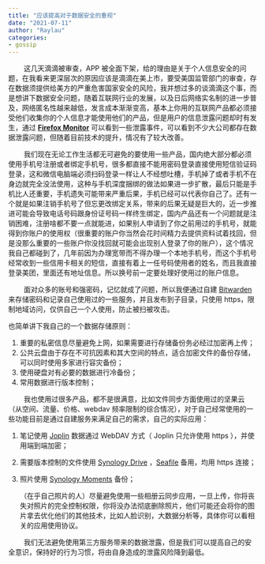 ```yaml
---
title: "应该提高对于数据安全的重视"
date: "2021-07-11"
author: "Raylau"
categories:
- gossip
---
```




&nbsp; &nbsp; &nbsp; &nbsp; 这几天滴滴被审查，APP 被全面下架，给的理由是关于个人信息安全的问题，在我看来更深层次的原因应该是滴滴在美上市，要受美国监管部门的审查，存在数据须提供给美方的严重危害国家安全的风险，我并想过多的谈滴滴这个事，而是想讲下数据安全问题，随着互联网行业的发展，以及日后网络实名制的进一步普及，网络匿名性越来越低，发言成本渐渐变高，基本上你用的互联网产品都必须接受他们收集你的个人信息才能使用他们的产品，但是用户的信息泄露问题却时有发生，通过 **[Firefox Monitor](https://monitor.firefox.com/breaches)** 可以看到一些泄露事件，可以看到不少大公司都存在数据泄露问题，但随着目前技术的提升，情况有了较大改善。

&nbsp; &nbsp; &nbsp; &nbsp; 我们现在无论工作生活都无可避免的要使用一些产品，国内绝大部分都必须使用手机号注册或者绑定手机号，很多都直接不能用密码登录直接使用短信验证码登录，这和微信电脑端必须扫码登录一样让人不经想吐槽，手机掉了或者手机不在身边就完全没法使用，这种与手机深度捆绑的做法如果进一步扩散，最后只能是手机比人还重要，手机遗失可能带来严重后果，手机已经可以代表你自己了。还有一个就是如果注销手机号了但忘更改绑定关系，带来的后果无疑是巨大的，近一步推进可能会导致电话号码跟身份证号码一样终生绑定，国内产品还有一个问题就是注销困难，注册啥都不要一点就能进，如果别人申请到了你之前用过的手机号，就能得到你账户的使用权（很重要的账户你当然会花时间精力去提供资料试着找回，但是没那么重要的一些账户你没找回就可能会出现别人登录了你的账户），这个情况我自己都碰到了，几年前因为办理宽带而不得办理一个本地手机号，而这个手机号经常收到一些信用卡相关的短信，直接有着上一任号码使用者的姓名，而且我直接登录美团，里面还有地址信息。所以换号前一定要处理好使用过的账户信息。

&nbsp; &nbsp; &nbsp; &nbsp; 面对众多的账号和强密码，记忆就成了问题，所以我便通过自建 [Bitwarden](https://bitwarden.com/) 来存储密码和记录自己使用过的一些服务，并且发布到子目录，只使用 https，限制地域访问，仅供自己一个人使用，防止被扫被攻击。

也简单讲下我自己的一个数据存储原则：

1. 重要的私密信息尽量避免上网，如果需要进行存储备份务必经过加密再上传；
2. 公共云盘由于存在不可抗因素和其大空间的特点，适合加密文件的备份存储，可以同时使用多家进行容灾备份；
3. 使用硬盘对有必要的数据进行冷备份；
4. 常用数据进行版本控制；

&nbsp; &nbsp; &nbsp; &nbsp; 我也使用过很多产品，都不是很满意，比如文件同步方面使用过的坚果云（从空间、流量、价格、webdav 频率限制的综合情况），对于自己经常使用的一些功能目前是通过自建服务来满足自己的需求，自己的实际应用：

1. 笔记使用 [Joplin](https://joplinapp.org/) 数据通过 WebDAV 方式（ Joplin 只允许使用 https ），并使用端到端加密；

2. 需要版本控制的文件使用 [Synology Drive](https://www.synology.com/zh-hk/dsm/feature/drive) ，[Seafile](https://www.seafile.com/) 备用，均用 https 连接；

3. 照片使用 [Synology Moments](https://www.synology.com/zh-hk/dsm/feature/moments) 备份；

   （在乎自己照片的人）尽量避免使用一些相册云同步应用，一旦上传，你将丧失对照片的完全控制权限，你将没办法彻底删除照片，他们可能还会将你的图片拿去优化他们的其他技术，比如人脸识别，大数据分析等，具体你可以看相关的应用使用协议。

&nbsp; &nbsp; &nbsp; &nbsp; 我们无法避免使用第三方服务带来的数据泄露，但是我们可以提高自己的安全意识，保持好的行为习惯，将由自身造成的泄露风险降到最低。